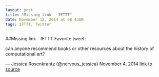 ```yaml
---
layout: post
title: "Missing link - IFTTT"
date: November 12, 2014 at 08:43AM
tags: IFTTT, Twitter
---
```

##Missing link - IFTTT
Favorite tweet:

can anyone recommend books or other resources about the history of computational art?

— Jessica Rosenkrantz (@nervous_jessica) November 4, 2014
[link to source](http://ift.tt/1v2i9zC) 
